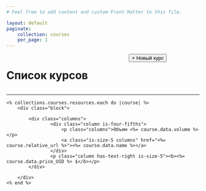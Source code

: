 ```yaml
---
# Feel free to add content and custom Front Matter to this file.

layout: default
paginate:
    collection: courses
    per_page: 1
---
```


<div class="columns">
    <div class="column is-four-fifth">
        <h1 class="has-text-left mb-2 mt-0"> Список курсов </h1>
    </div>
    <div class="column is-one-fifth">
        <div class="buttons is-right">
            <button class="button is-success mt-3">
                + Новый курс
            </button>
        </div>
    </div>
</div>
<hr class="mt-3">  



<div class="courses blocks">

    <% collections.courses.resources.each do |course| %>
        <div class="block">
      
            <div class="columns">
                    <div class="column is-four-fifths">
                        <p class="columns">Объем <%= course.data.volume %></p>
                        <a class="is-size-5 columns" href="<%= course.relative_url %>"><%= course.data.name %></a>
                    </div>
                    <p class="column has-text-right is-size-5"><b><%= course.data.price_USD %> $</b></p>
            </div>

        </div>
    <% end %>
  
</div>
<style>
.column a {
    text-decoration: none;
}
</style>

